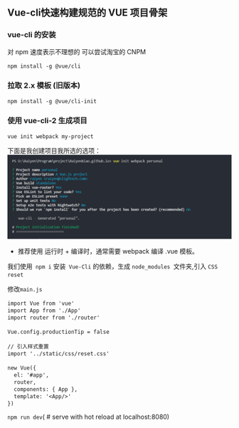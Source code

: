 ## Vue-cli快速构建规范的 VUE 项目骨架

### vue-cli 的安装

对 npm 速度表示不理想的 可以尝试淘宝的 CNPM

```
npm install -g @vue/cli
```
### 拉取 2.x 模板 (旧版本)

```
npm install -g @vue/cli-init
```

### 使用 vue-cli-2 生成项目

```
vue init webpack my-project
```
下面是我创建项目我所选的选项：
![](/Vue-cli/image/vue-cli_1.png)
- 推荐使用 运行时 + 编译时，通常需要 webpack 编译 .vue 模板。

我们使用` npm i` 安装` Vue-Cli` 的依赖，生成 `node_modules `文件夹,引入 `CSS reset`

修改`main.js` 
```
import Vue from 'vue'
import App from './App'
import router from './router'

Vue.config.productionTip = false

// 引入样式重置
import '../static/css/reset.css'

new Vue({
  el: '#app',
  router,
  components: { App },
  template: '<App/>'
})
```

`npm run dev`( # serve with hot reload at localhost:8080)




